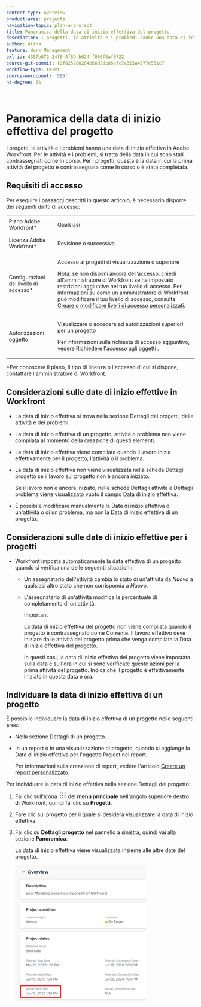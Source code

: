 ```yaml
---
content-type: overview
product-area: projects
navigation-topic: plan-a-project
title: Panoramica della data di inizio effettiva del progetto
description: I progetti, le attività e i problemi hanno una data di inizio effettiva in Adobe Workfront. Per le attività e i problemi, si tratta della data in cui sono stati contrassegnati come In corso. Per i progetti, questa è la data in cui la prima attività del progetto è contrassegnata come In corso o è stata completata.
author: Alina
feature: Work Management
exl-id: 4357b072-24f6-4f89-b624-f066f8af0722
source-git-commit: f2f825280204b56d2dc85efc7a315a4377e551c7
workflow-type: tm+mt
source-wordcount: '595'
ht-degree: 0%

---
```


# Panoramica della data di inizio effettiva del progetto

I progetti, le attività e i problemi hanno una data di inizio effettiva in Adobe Workfront. Per le attività e i problemi, si tratta della data in cui sono stati contrassegnati come In corso. Per i progetti, questa è la data in cui la prima attività del progetto è contrassegnata come In corso o è stata completata.

## Requisiti di accesso

Per eseguire i passaggi descritti in questo articolo, è necessario disporre dei seguenti diritti di accesso:

<table style="table-layout:auto"> 
 <col> 
 <col> 
 <tbody> 
  <tr> 
   <td role="rowheader">Piano Adobe Workfront*</td> 
   <td> <p>Qualsiasi</p> </td> 
  </tr> 
  <tr> 
   <td role="rowheader">Licenza Adobe Workfront*</td> 
   <td> <p>Revisione o successiva</p> </td> 
  </tr> 
  <tr> 
   <td role="rowheader">Configurazioni del livello di accesso*</td> 
   <td> <p>Accesso ai progetti di visualizzazione o superiore</p> <p>Nota: se non disponi ancora dell’accesso, chiedi all’amministratore di Workfront se ha impostato restrizioni aggiuntive nel tuo livello di accesso. Per informazioni su come un amministratore di Workfront può modificare il tuo livello di accesso, consulta <a href="../../../administration-and-setup/add-users/configure-and-grant-access/create-modify-access-levels.md" class="MCXref xref">Creare o modificare livelli di accesso personalizzati</a>.</p> </td> 
  </tr> 
  <tr> 
   <td role="rowheader">Autorizzazioni oggetto</td> 
   <td> <p>Visualizzare o accedere ad autorizzazioni superiori per un progetto</p> <p>Per informazioni sulla richiesta di accesso aggiuntivo, vedere <a href="../../../workfront-basics/grant-and-request-access-to-objects/request-access.md" class="MCXref xref">Richiedere l'accesso agli oggetti </a>.</p> </td> 
  </tr> 
 </tbody> 
</table>

&#42;Per conoscere il piano, il tipo di licenza o l&#39;accesso di cui si dispone, contattare l&#39;amministratore di Workfront.

## Considerazioni sulle date di inizio effettive in Workfront

* La data di inizio effettiva si trova nella sezione Dettagli dei progetti, delle attività e dei problemi. 
* La data di inizio effettiva di un progetto, attività o problema non viene compilata al momento della creazione di questi elementi.
* La data di inizio effettiva viene compilata quando il lavoro inizia effettivamente per il progetto, l&#39;attività o il problema.
* La data di inizio effettiva non viene visualizzata nella scheda Dettagli progetto se il lavoro sul progetto non è ancora iniziato.

  Se il lavoro non è ancora iniziato, nelle schede Dettagli attività e Dettagli problema viene visualizzato vuoto il campo Data di inizio effettiva.

* È possibile modificare manualmente la Data di inizio effettiva di un&#39;attività o di un problema, ma non la Data di inizio effettiva di un progetto.

## Considerazioni sulle date di inizio effettive per i progetti

* Workfront imposta automaticamente la data effettiva di un progetto quando si verifica una delle seguenti situazioni:

   * Un assegnatario dell&#39;attività cambia lo stato di un&#39;attività da *Nuovo* a qualsiasi altro stato che non corrisponda a *Nuovo*.

   * L&#39;assegnatario di un&#39;attività modifica la percentuale di completamento di un&#39;attività.

     >[!IMPORTANT]
     >
     >La data di inizio effettiva del progetto non viene compilata quando il progetto è contrassegnato come Corrente. Il lavoro effettivo deve iniziare dalle attività del progetto prima che venga compilata la Data di inizio effettiva del progetto.

     In questi casi, la data di inizio effettiva del progetto viene impostata sulla data e sull&#39;ora in cui si sono verificate queste azioni per la prima attività del progetto. Indica che il progetto è effettivamente iniziato in questa data e ora.

## Individuare la data di inizio effettiva di un progetto

È possibile individuare la data di inizio effettiva di un progetto nelle seguenti aree:

* Nella sezione Dettagli di un progetto.
* In un report o in una visualizzazione di progetto, quando si aggiunge la Data di inizio effettiva per l&#39;oggetto Project nel report.

  Per informazioni sulla creazione di report, vedere l&#39;articolo [Creare un report personalizzato](../../../reports-and-dashboards/reports/creating-and-managing-reports/create-custom-report.md).

Per individuare la data di inizio effettiva nella sezione Dettagli del progetto:

1. Fai clic sull&#39;icona ![](assets/main-menu-icon.png) del **menu principale** nell&#39;angolo superiore destro di Workfront, quindi fai clic su **Progetti**.
1. Fare clic sul progetto per il quale si desidera visualizzare la data di inizio effettiva.
1. Fai clic su **Dettagli progetto** nel pannello a sinistra, quindi vai alla sezione **Panoramica**.

   La data di inizio effettiva viene visualizzata insieme alle altre date del progetto.

   ![](assets/nwe-project-actual-start-date--highlighted-350x367.png)

 

